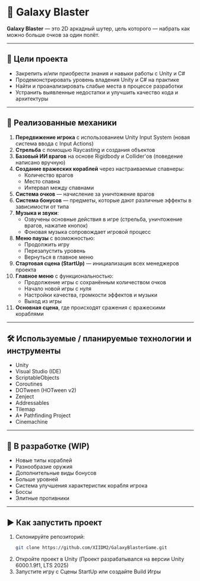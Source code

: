 # 🚀 Galaxy Blaster

**Galaxy Blaster** — это 2D аркадный шутер, цель которого — набрать как можно больше очков за один полёт.

---

## 🎯 Цели проекта

- Закрепить и/или приобрести знания и навыки работы с Unity и C#
- Продемонстрировать уровень владения Unity и C# на практике
- Найти и проанализировать слабые места в процессе разработки
- Устранить выявленные недостатки и улучшить качество кода и архитектуры

---

## 🔧 Реализованные механики

1. **Передвижение игрока** с использованием Unity Input System (новая система ввода с Input Actions)
2. **Стрельба** с помощью Raycasting и создания объектов
3. **Базовый ИИ врагов** на основе Rigidbody и Collider'ов (поведение написано вручную)
4. **Создание вражеских кораблей** через настраиваемые спавнеры:
   - Количество врагов
   - Место спавна
   - Интервал между спавнами
5. **Система очков** — начисление за уничтожение врагов
6. **Система бонусов** — предметы, которые дают различные эффекты в зависимости от типа
7. **Музыка и звуки**:
   - Озвучены основные действия в игре (стрельба, уничтожение врагов, нажатие кнопок)
   - Фоновая музыка сопровождает игровой процесс
8. **Меню паузы** с возможностью:
   - Продолжить игру
   - Перезапустить уровень
   - Вернуться в главное меню
9. **Стартовая сцена (StartUp)** — инициализация всех менеджеров проекта
10. **Главное меню** с функциональностью:
    - Продолжение игры с сохранённым количеством очков
    - Начало новой игры с нуля
    - Настройки качества, громкости эффектов и музыки
    - Выход из игры
11. **Основная сцена**, где происходят сражения с вражескими кораблями

---

## 🛠️ Используемые / планируемые технологии и инструменты

- Unity
- Visual Studio (IDE)
- ScriptableObjects
- Coroutines
- DOTween (HOTween v2)
- Zenject
- Addressables
- Tilemap
- A* Pathfinding Project
- Cinemachine

---

## 🔄 В разработке (WIP)

- Новые типы кораблей
- Разнообразие оружия
- Дополнительные виды бонусов
- Больше уровней
- Система улучшения характеристик корабля игрока
- Боссы
- Элитные противники

---

## ▶️ Как запустить проект

1. Склонируйте репозиторий:
   ```bash
   git clone https://github.com/XIIDM2/GalaxyBlasterGame.git
2. Откройте проект в Unity (Проект разрабатывался на версии Unity 6000.1.9f1, LTS 2025)
3. Запустите игру с Сцены StartUp или создайте Build Игры
